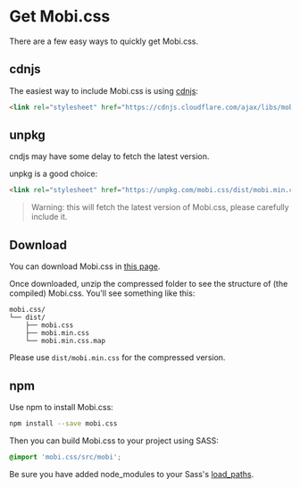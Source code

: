# Get Mobi.css

There are a few easy ways to quickly get Mobi.css.

## cdnjs

The easiest way to include Mobi.css is using [cdnjs](https://cdnjs.com/libraries/mobi.css):

```html
<link rel="stylesheet" href="https://cdnjs.cloudflare.com/ajax/libs/mobi.css/2.0.0-alpha.9/mobi.min.css" />
```

## unpkg

cndjs may have some delay to fetch the latest version.

unpkg is a good choice:

```html
<link rel="stylesheet" href="https://unpkg.com/mobi.css/dist/mobi.min.css" />
```

> Warning: this will fetch the latest version of Mobi.css, please carefully include it.

## Download

You can download Mobi.css in [this page](https://github.com/mobi-css/mobi.css/releases).

Once downloaded, unzip the compressed folder to see the structure of (the compiled) Mobi.css. You'll see something like this:

```
mobi.css/
└── dist/
    ├── mobi.css
    ├── mobi.min.css
    └── mobi.min.css.map
```

Please use `dist/mobi.min.css` for the compressed version.

## npm

Use npm to install Mobi.css:

```bash
npm install --save mobi.css
```

Then you can build Mobi.css to your project using SASS:

```scss
@import 'mobi.css/src/mobi';
```

Be sure you have added node\_modules to your Sass's [load_paths](http://stackoverflow.com/questions/6502313/sass-import-a-file-from-a-different-directory).
